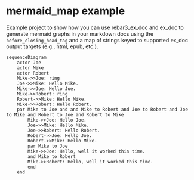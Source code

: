 mermaid_map example
=====

Example project to show how you can use rebar3_ex_doc and ex_doc to generate mermaid graphs in your markdown docs using
the `before_closing_head_tag` and a map of strings keyed to supported ex_doc output targets (e.g., html, epub, etc.).


```mermaid
sequenceDiagram
    actor Joe
    actor Mike
    actor Robert
    Mike->>Joe: ring
    Joe->>Mike: Hello Mike.
    Mike->>Joe: Hello Joe.
    Mike->>Robert: ring
    Robert->>Mike: Hello Mike.
    Mike->>Robert: Hello Robert.
    par Mike to Joe and and Mike to Robert and Joe to Robert and Joe to Mike and Robert to Joe and Robert to Mike
        Mike->>Joe: Hello Joe.
        Joe->>Mike: Hello Mike.
        Joe->>Robert: Hello Robert.
        Robert->>Joe: Hello Joe.
        Robert->>Mike: Hello Mike.
        par Mike to Joe
        Mike->>Joe: Hello, well it worked this time.
        and Mike to Robert
        Mike->>Robert: Hello, well it worked this time.
        end
    end
```
